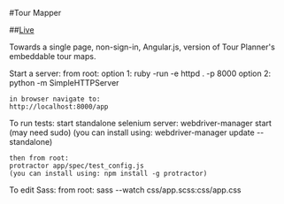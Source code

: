 #Tour Mapper

##[Live](https://rawgithub.com/mickeysanchez/tour_mapper/master/app/index.html)

Towards a single page, non-sign-in, Angular.js, version of Tour Planner's embeddable tour maps. 

Start a server:
	from root:
	option 1: ruby -run -e httpd . -p 8000
	option 2: python -m SimpleHTTPServer
	
	in browser navigate to:
	http://localhost:8000/app
	

To run tests:
	start standalone selenium server:
	webdriver-manager start (may need sudo)
	(you can install using: webdriver-manager update --standalone)
	
	then from root:
	protractor app/spec/test_config.js
	(you can install using: npm install -g protractor)

To edit Sass:
	from root: 
	sass --watch css/app.scss:css/app.css

